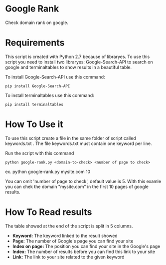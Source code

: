 # Google Rank
Check domain rank on google.

# Requirements
This script is created with Python 2.7 because of libraryes.
To use this script you need to install two libraryes: Google-Search-API to search on google and terminaltables to show results in a beautiful table.

To install Google-Search-API use this command:
```
pip install Google-Search-API
```
To install terminaltables use this command:
```
pip install terminaltables 
```
# How To Use it
To use this script create a file in the same folder of script called keywords.txt .
The file keywords.txt must contain one keyword per line.

Run the script with this command
```
python google-rank.py <domain-to-check> <number of page to check>
```
ex. python google-rank.py mysite.com 10

You can omit 'number of page to check', default value is 5.
With this examle you can chek the domain "mysite.com" in the first 10 pages of google results.

# How To Read results
The table showed at the end of the script is split in 5 columns.

* **Keyword:** The keyword linked to the result showed
* **Page:** The number of Google's page you can find your site
* **Index on page:** The position you can find your site in the Google's page
* **Index:** The number of results before you can find this link to your site
* **Link:** The link to your site related to the given keyword
